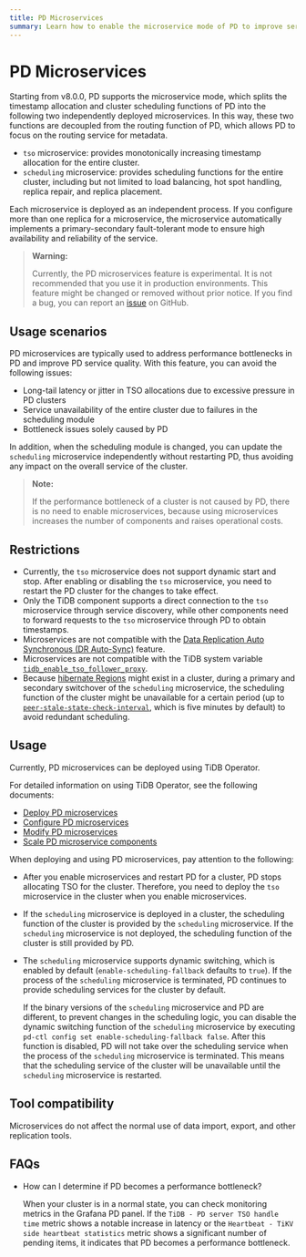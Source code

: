 ```yaml
---
title: PD Microservices
summary: Learn how to enable the microservice mode of PD to improve service quality.
---
```


# PD Microservices

Starting from v8.0.0, PD supports the microservice mode, which splits the timestamp allocation and cluster scheduling functions of PD into the following two independently deployed microservices. In this way, these two functions are decoupled from the routing function of PD, which allows PD to focus on the routing service for metadata.

- `tso` microservice: provides monotonically increasing timestamp allocation for the entire cluster.
- `scheduling` microservice: provides scheduling functions for the entire cluster, including but not limited to load balancing, hot spot handling, replica repair, and replica placement.

Each microservice is deployed as an independent process. If you configure more than one replica for a microservice, the microservice automatically implements a primary-secondary fault-tolerant mode to ensure high availability and reliability of the service.

> **Warning:**
>
> Currently, the PD microservices feature is experimental. It is not recommended that you use it in production environments. This feature might be changed or removed without prior notice. If you find a bug, you can report an [issue](https://github.com/tikv/pd/issues) on GitHub.

## Usage scenarios

PD microservices are typically used to address performance bottlenecks in PD and improve PD service quality. With this feature, you can avoid the following issues:

- Long-tail latency or jitter in TSO allocations due to excessive pressure in PD clusters
- Service unavailability of the entire cluster due to failures in the scheduling module
- Bottleneck issues solely caused by PD

In addition, when the scheduling module is changed, you can update the `scheduling` microservice independently without restarting PD, thus avoiding any impact on the overall service of the cluster.

> **Note:**
>
> If the performance bottleneck of a cluster is not caused by PD, there is no need to enable microservices, because using microservices increases the number of components and raises operational costs.

## Restrictions

- Currently, the `tso` microservice does not support dynamic start and stop. After enabling or disabling the `tso` microservice, you need to restart the PD cluster for the changes to take effect.
- Only the TiDB component supports a direct connection to the `tso` microservice through service discovery, while other components need to forward requests to the `tso` microservice through PD to obtain timestamps.
- Microservices are not compatible with the [Data Replication Auto Synchronous (DR Auto-Sync)](/two-data-centers-in-one-city-deployment.md) feature.
- Microservices are not compatible with the TiDB system variable [`tidb_enable_tso_follower_proxy`](/system-variables.md#tidb_enable_tso_follower_proxy-new-in-v530).
- Because [hibernate Regions](/tikv-configuration-file.md#hibernate-regions) might exist in a cluster, during a primary and secondary switchover of the `scheduling` microservice, the scheduling function of the cluster might be unavailable for a certain period (up to [`peer-stale-state-check-interval`](/tikv-configuration-file.md#peer-stale-state-check-interval), which is five minutes by default) to avoid redundant scheduling.

## Usage

Currently, PD microservices can be deployed using TiDB Operator.

<SimpleTab>
<div label="TiDB Operator">

For detailed information on using TiDB Operator, see the following documents:

- [Deploy PD microservices](https://docs.pingcap.com/tidb-in-kubernetes/dev/configure-a-tidb-cluster#enable-pd-microservices)
- [Configure PD microservices](https://docs.pingcap.com/tidb-in-kubernetes/dev/configure-a-tidb-cluster#configure-pd-microservices)
- [Modify PD microservices](https://docs.pingcap.com/tidb-in-kubernetes/dev/modify-tidb-configuration#modify-pd-microservice-configuration)
- [Scale PD microservice components](https://docs.pingcap.com/tidb-in-kubernetes/dev/scale-a-tidb-cluster#scale-pd-microservice-components)

</div>
</SimpleTab>

When deploying and using PD microservices, pay attention to the following:

- After you enable microservices and restart PD for a cluster, PD stops allocating TSO for the cluster. Therefore, you need to deploy the `tso` microservice in the cluster when you enable microservices.
- If the `scheduling` microservice is deployed in a cluster, the scheduling function of the cluster is provided by the `scheduling` microservice. If the `scheduling` microservice is not deployed, the scheduling function of the cluster is still provided by PD.
- The `scheduling` microservice supports dynamic switching, which is enabled by default (`enable-scheduling-fallback` defaults to `true`). If the process of the `scheduling` microservice is terminated, PD continues to provide scheduling services for the cluster by default.

    If the binary versions of the `scheduling` microservice and PD are different, to prevent changes in the scheduling logic, you can disable the dynamic switching function of the `scheduling` microservice by executing `pd-ctl config set enable-scheduling-fallback false`. After this function is disabled, PD will not take over the scheduling service when the process of the `scheduling` microservice is terminated. This means that the scheduling service of the cluster will be unavailable until the `scheduling` microservice is restarted.

## Tool compatibility

Microservices do not affect the normal use of data import, export, and other replication tools.

## FAQs

- How can I determine if PD becomes a performance bottleneck?

  When your cluster is in a normal state, you can check monitoring metrics in the Grafana PD panel. If the `TiDB - PD server TSO handle time` metric shows a notable increase in latency or the `Heartbeat - TiKV side heartbeat statistics` metric shows a significant number of pending items, it indicates that PD becomes a performance bottleneck.